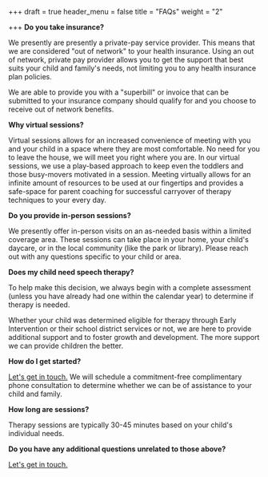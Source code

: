 +++
draft = true
header_menu = false
title = "FAQs"
weight = "2"

+++
**Do you take insurance?**

We presently are presently a private-pay service provider. This means that we are considered "out of network" to your health insurance. Using an out of network, private pay provider allows you to get the support that best suits your child and family's needs, not limiting you to any health insurance plan policies.

We are able to provide you with a "superbill" or invoice that can be submitted to your insurance company should qualify for and you choose to receive out of network benefits.

**Why virtual sessions?**

Virtual sessions allows for an increased convenience of meeting with you and your child in a space where they are most comfortable. No need for you to leave the house, we will meet you right where you are. In our virtual sessions, we use a play-based approach to keep even the toddlers and those busy-movers motivated in a session.  Meeting virtually allows for an infinite amount of resources to be used at our fingertips and provides a safe-space for parent coaching for successful carryover of therapy techniques to your every day.

**Do you provide in-person sessions?**

We presently offer in-person visits on an as-needed basis within a limited coverage area. These sessions can take place in your home, your child's daycare, or in the local community (like the park or library).  Please reach out with any questions specific to your child or area.

**Does my child need speech therapy?**

To help make this decision, we always begin with a complete assessment (unless you have already had one within the calendar year) to determine if therapy is needed.

Whether your child was determined eligible for therapy through Early Intervention or their school district services or not, we are here to provide additional support and to foster growth and development. The more support we can provide children the better.

**How do I get started?**

[Let's get in touch.](/#let-s-get-in-touch) We will schedule a commitment-free complimentary phone consultation to determine whether we can be of assistance to your child and family.

**How long are sessions?**

Therapy sessions are typically 30-45 minutes based on your child's individual needs.

**Do you have any additional questions unrelated to those above?**

[Let's get in touch.](/#let-s-get-in-touch)